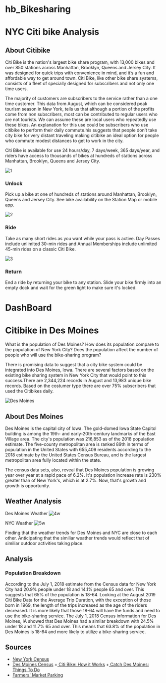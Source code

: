 # hb_Bikesharing

# NYC Citi bike  Analysis
## About Citibike

Citi Bike is the nation's largest bike share program, with 13,000 bikes and over 850 stations across Manhattan, Brooklyn, Queens and Jersey City. It was designed for quick trips with convenience in mind, and it’s a fun and affordable way to get around town.
Citi Bike, like other bike share systems, consists of a fleet of specially designed for subscribers and not only one time users. 

The majority of customers are subscribers to the service rather than a one time customer. This data from August, which can be considered peak tourism season in New York, tells us that although a portion of the profits come from non subscribers, most can be contributed to regular users who are not tourists. We can assume these are local users who repeatedly use these bikes. An explanation for this use could be subscribers who use citibike to perform their daily commute.his suggests that people don’t take city bike for very distant traveling making citibike an ideal option for people who commute modest distances to get to work in the city.

Citi Bike is available for use 24 hours/day, 7 days/week, 365 days/year, and riders have access to thousands of bikes at hundreds of stations across Manhattan, Brooklyn, Queens and Jersey City.

![1](https://github.com/hbostanchi/hb_Bikesharing/blob/master/png/Picture1.png)
### Unlock
Pick up a bike at one of hundreds of stations around Manhattan, Brooklyn, Queens and Jersey City. See bike availability on the Station Map or mobile app.


![2](https://github.com/hbostanchi/hb_Bikesharing/blob/master/png/Picture2.png)
### Ride
Take as many short rides as you want while your pass is active. Day Passes include unlimited 30-min rides and Annual Memberships include unlimited 45-min rides on a classic Citi Bike.

![3](https://github.com/hbostanchi/hb_Bikesharing/blob/master/png/Picture3.png)
### Return
End a ride by returning your bike to any station. Slide your bike firmly into an empty dock and wait for the green light to make sure it's locked.

# DashBoard
[](https://public.tableau.com/profile/halleh#!/vizhome/halleh-Bostanchi_ch14/NYCCITIBIKE?publish=yes)

# Citibike in Des Moines
What is the population of Des Moines? How does its population compare to the population of New York City? Does the population affect the number of people who will use the bike-sharing program?

There is promising data to suggest that a city bike system could be integrated into Des Moines, Iowa. There are several factors based on the existing bike sharing system in New York City that would point to this success.There are 2,344,224 records in August and 13,983 unique bike records. Based on the costumer type there are over 75% subscribers that used the Citibikes daily.

![Des Moines ](https://github.com/hbostanchi/hb_Bikesharing/blob/master/png/des%20.png)

## About Des Moines
Des Moines is the capital city of Iowa. The gold-domed Iowa State Capitol building is among the 19th- and early-20th-century landmarks of the East Village area. The city's population was 216,853 as of the 2018 population estimate. The five-county metropolitan area is ranked 89th in terms of population in the United States with 655,409 residents according to the 2018 estimate by the United States Census Bureau, and is the largest metropolitan area fully located within the state. 

The census data sets, also, reveal that Des Moines population is growing year over year at a rapid pace of 6.2%. It's population increase rate is 230% greater than of New York's, which is at 2.7%. Now, that's growth and growth is opportunity.

## Weather Analysis

Des Moines Weather 
![4w](https://github.com/hbostanchi/hb_Bikesharing/blob/master/png/4%20W.png)

NYC Weather
![5w](https://github.com/hbostanchi/hb_Bikesharing/blob/master/png/5%20W.png)

Finding that the weather trends for Des Moines and NYC are close to each other. Anticipating that the similiar weather trends would reflect that of similiar outdoor activities taking place. 

## Analysis
### Population Breakdown
According to the July 1, 2018 estimate from the Census data for New York City had 20.9% people under 18 and 14.1% people 65 and over. This suggests that 65% of the population is 18-64. Looking at the August 2019 Citi Bike Data for the Average Trip Duration, with the exception of those born in 1969, the length of the trips increased as the age of the riders decreased. It is more likely that those 18-64 will have the funds and need to use the bike-sharing service. The July 1, 2018 Census information for Des Moines, IA showed that Des Moines had a similar breakdown with 24.5% under 18 and 11.7% 65 and over. This means that 63.8% of the population in Des Moines is 18-64 and more likely to utilize a bike-sharing service.




## Sources
+ [New York Census](https://www.census.gov/quickfacts/fact/table/newyorkcitynewyork/PST045219) 
+ [Des Moines Census](https://www.census.gov/quickfacts/fact/table/desmoinescityiowa/PST045218#PST045218)
+[ Citi Bike: How it Works](https://www.citibikenyc.com/how-it-works )
+[ Catch Des Moines: Things To Do](https://www.catchdesmoines.com/things-to-do/) 
+ [Farmers' Market Parking](https://www.dsmpartnership.com/desmoinesfarmersmarket/directions-parking)


